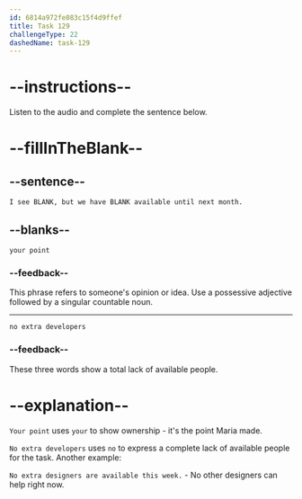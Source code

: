```yaml
---
id: 6814a972fe083c15f4d9ffef
title: Task 129
challengeType: 22
dashedName: task-129
---
```


<!-- (Audio) James: I see your point, but we have no extra developers available until next month. -->

# --instructions--

Listen to the audio and complete the sentence below.

# --fillInTheBlank--

## --sentence--

`I see BLANK, but we have BLANK available until next month.`

## --blanks--

`your point`

### --feedback--

This phrase refers to someone's opinion or idea. Use a possessive adjective followed by a singular countable noun.

---

`no extra developers`

### --feedback--

These three words show a total lack of available people.

# --explanation--

`Your point` uses `your` to show ownership - it's the point Maria made.

`No extra developers` uses `no` to express a complete lack of available people for the task. Another example:

`No extra designers are available this week.` - No other designers can help right now.
